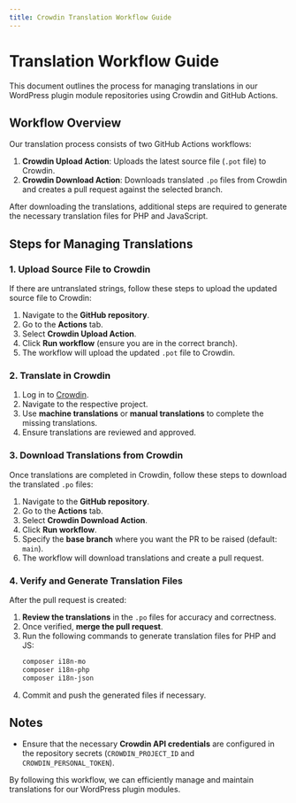 ```yaml
---
title: Crowdin Translation Workflow Guide
---
```


# Translation Workflow Guide

This document outlines the process for managing translations in our WordPress plugin module repositories using Crowdin and GitHub Actions.

## Workflow Overview

Our translation process consists of two GitHub Actions workflows:
1. **Crowdin Upload Action**: Uploads the latest source file (`.pot` file) to Crowdin.
2. **Crowdin Download Action**: Downloads translated `.po` files from Crowdin and creates a pull request against the selected branch.

After downloading the translations, additional steps are required to generate the necessary translation files for PHP and JavaScript.

## Steps for Managing Translations

### 1. Upload Source File to Crowdin
If there are untranslated strings, follow these steps to upload the updated source file to Crowdin:

1. Navigate to the **GitHub repository**.
2. Go to the **Actions** tab.
3. Select **Crowdin Upload Action**.
4. Click **Run workflow** (ensure you are in the correct branch).
5. The workflow will upload the updated `.pot` file to Crowdin.

### 2. Translate in Crowdin
1. Log in to [Crowdin](https://crowdin.com/).
2. Navigate to the respective project.
3. Use **machine translations** or **manual translations** to complete the missing translations.
4. Ensure translations are reviewed and approved.

### 3. Download Translations from Crowdin
Once translations are completed in Crowdin, follow these steps to download the translated `.po` files:

1. Navigate to the **GitHub repository**.
2. Go to the **Actions** tab.
3. Select **Crowdin Download Action**.
4. Click **Run workflow**.
5. Specify the **base branch** where you want the PR to be raised (default: `main`).
6. The workflow will download translations and create a pull request.

### 4. Verify and Generate Translation Files
After the pull request is created:
1. **Review the translations** in the `.po` files for accuracy and correctness.
2. Once verified, **merge the pull request**.
3. Run the following commands to generate translation files for PHP and JS:
   ```sh
   composer i18n-mo
   composer i18n-php
   composer i18n-json
   ```
4. Commit and push the generated files if necessary.

## Notes
- Ensure that the necessary **Crowdin API credentials** are configured in the repository secrets (`CROWDIN_PROJECT_ID` and `CROWDIN_PERSONAL_TOKEN`).

By following this workflow, we can efficiently manage and maintain translations for our WordPress plugin modules.

